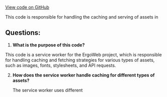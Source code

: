 [View code on GitHub](https://github.com/ergoplatform/ergoweb/public/sw.js)

This code is responsible for handling the caching and serving of assets in
## Questions: 
 1. **What is the purpose of this code?**

   This code is a service worker for the ErgoWeb project, which is responsible for handling caching and fetching strategies for various types of assets, such as images, fonts, stylesheets, and API requests.

2. **How does the service worker handle caching for different types of assets?**

   The service worker uses different